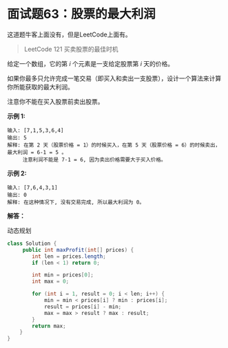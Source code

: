 # 面试题63：股票的最大利润

这道题牛客上面没有，但是LeetCode上面有。

> LeetCode 121 买卖股票的最佳时机

给定一个数组，它的第 *i* 个元素是一支给定股票第 *i* 天的价格。

如果你最多只允许完成一笔交易（即买入和卖出一支股票），设计一个算法来计算你所能获取的最大利润。

注意你不能在买入股票前卖出股票。

**示例 1:**

```
输入: [7,1,5,3,6,4]
输出: 5
解释: 在第 2 天（股票价格 = 1）的时候买入，在第 5 天（股票价格 = 6）的时候卖出，最大利润 = 6-1 = 5 。
     注意利润不能是 7-1 = 6, 因为卖出价格需要大于买入价格。
```

**示例 2:**

```
输入: [7,6,4,3,1]
输出: 0
解释: 在这种情况下, 没有交易完成, 所以最大利润为 0。
```

 **解答：**

动态规划

```java
class Solution {
     public int maxProfit(int[] prices) {
        int len = prices.length;
        if (len < 1) return 0;

        int min = prices[0];
        int max = 0;

        for (int i = 1, result = 0; i < len; i++) {
            min = min < prices[i] ? min : prices[i];
            result = prices[i] - min;
            max = max > result ? max : result;
        }
        return max;
    }
}
```

